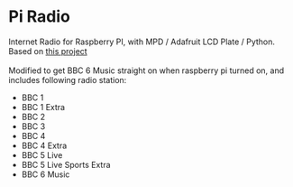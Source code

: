 # Pi Radio

Internet Radio for Raspberry PI, with MPD / Adafruit LCD Plate / Python.<br>
Based on [this project](https://github.com/oschettler/radio.git)<br>
<br>
Modified to get BBC 6 Music straight on when raspberry pi turned on, and includes following radio station:
<ul>
<li>BBC 1</li>
<li>BBC 1 Extra</li>
<li>BBC 2</li>
<li>BBC 3</li>
<li>BBC 4</li>
<li>BBC 4 Extra</li>
<li>BBC 5 Live</li>
<li>BBC 5 Live Sports Extra</li>
<li>BBC 6 Music</li>
</ul>